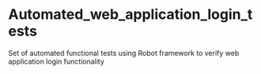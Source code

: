 # Automated_web_application_login_tests
Set of automated functional tests using Robot framework to verify web application login functionality
